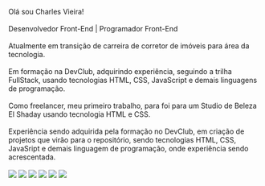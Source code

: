 Olá sou Charles Vieira!
<br>
<br>
Desenvolvedor Front-End | Programador Front-End
<br>
<br>
Atualmente em transição de carreira de corretor de imóveis para área da tecnologia.
<br>
<br>
Em formação na DevClub, adquirindo experiência, seguindo a trilha FullStack, usando tecnologias HTML, CSS, JavaScript e demais linguagens de programação.
<br>
<br>
Como freelancer, meu primeiro trabalho, para foi para um Studio de Beleza El Shaday usando tecnologia HTML e CSS.
<br>
<br>
Experiência sendo adquirida pela formação no DevClub, em criação de projetos que virão para o repositório, sendo tecnologias HTML, CSS, JavaSript e demais linguagem de programação, onde experiência sendo acrescentada.
<br>
<br>
<img src="https://img.shields.io/badge/HTML-239120?style=for-the-badge&logo=html5&logoColor=white">
<img src="https://img.shields.io/badge/CSS-239120?&style=for-the-badge&logo=css3&logoColor=white">
<img src="https://img.shields.io/badge/JavaScript-F7DF1E?style=for-the-badge&logo=javascript&logoColor=black">
<img src="https://img.shields.io/badge/LinkedIn-0077B5?style=for-the-badge&logo=linkedin&logoColor=white">
<img src="https://img.shields.io/badge/GitHub-100000?style=for-the-badge&logo=github&logoColor=whit">
<img src="https://img.shields.io/badge/WhatsApp-25D366?style=for-the-badge&logo=whatsapp&logoColor=white">
